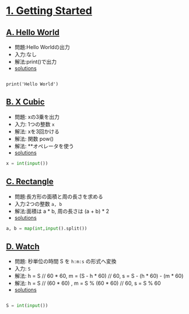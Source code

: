 # [1. Getting Started](https://onlinejudge.u-aizu.ac.jp/courses/lesson/2/ITP1/1)

## [A. Hello World](https://onlinejudge.u-aizu.ac.jp/courses/lesson/2/ITP1/1/ITP1_1_A)

- 問題:Hello Worldの出力
- 入力:なし
- 解法:print()で出力
- [solutions](https://onlinejudge.u-aizu.ac.jp/solutions/problem/ITP1_1_A)

```py3

print('Hello World')
```

## [B. X Cubic](https://onlinejudge.u-aizu.ac.jp/courses/lesson/2/ITP1/1/ITP1_1_B)

- 問題: xの3乗を出力
- 入力: 1つの整数 `x` 
- 解法: xを3回かける
- 解法: 関数 pow()
- 解法: **オペレータを使う
- [solutions](https://onlinejudge.u-aizu.ac.jp/solutions/problem/ITP1_1_B)

```py
x = int(input())
```

## [C. Rectangle](https://onlinejudge.u-aizu.ac.jp/courses/lesson/2/ITP1/1/ITP1_1_C)

- 問題:長方形の面積と周の長さを求める
- 入力:2つの整数 `a, b`
- 解法:面積は a * b, 周の長さは (a + b) * 2
- [solutions](https://onlinejudge.u-aizu.ac.jp/solutions/problem/ITP1_1_C)


```py
a, b = map(int,input().split())

```

## [D. Watch](https://onlinejudge.u-aizu.ac.jp/courses/lesson/2/ITP1/1/ITP1_1_D)

- 問題: 秒単位の時間 S を `h:m:s` の形式へ変換
- 入力: `S`
- 解法: h = S // 60 * 60, m = (S - h * 60) // 60, s = S - (h * 60) - (m * 60) 
- 解法: h = S // (60 * 60) , m = S % (60 * 60) // 60, s = S % 60
- [solutions](https://onlinejudge.u-aizu.ac.jp/solutions/problem/ITP1_1_D)

```py

S = int(input())
```
